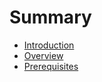 # Summary

* [Introduction](README.md)
* [Overview](overview.md)
* [Prerequisites](overview/prerequisites.md)

